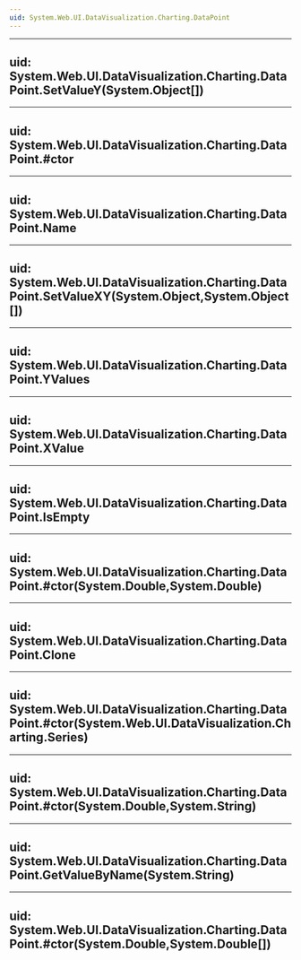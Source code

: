 ```yaml
---
uid: System.Web.UI.DataVisualization.Charting.DataPoint
---
```


---
uid: System.Web.UI.DataVisualization.Charting.DataPoint.SetValueY(System.Object[])
---

---
uid: System.Web.UI.DataVisualization.Charting.DataPoint.#ctor
---

---
uid: System.Web.UI.DataVisualization.Charting.DataPoint.Name
---

---
uid: System.Web.UI.DataVisualization.Charting.DataPoint.SetValueXY(System.Object,System.Object[])
---

---
uid: System.Web.UI.DataVisualization.Charting.DataPoint.YValues
---

---
uid: System.Web.UI.DataVisualization.Charting.DataPoint.XValue
---

---
uid: System.Web.UI.DataVisualization.Charting.DataPoint.IsEmpty
---

---
uid: System.Web.UI.DataVisualization.Charting.DataPoint.#ctor(System.Double,System.Double)
---

---
uid: System.Web.UI.DataVisualization.Charting.DataPoint.Clone
---

---
uid: System.Web.UI.DataVisualization.Charting.DataPoint.#ctor(System.Web.UI.DataVisualization.Charting.Series)
---

---
uid: System.Web.UI.DataVisualization.Charting.DataPoint.#ctor(System.Double,System.String)
---

---
uid: System.Web.UI.DataVisualization.Charting.DataPoint.GetValueByName(System.String)
---

---
uid: System.Web.UI.DataVisualization.Charting.DataPoint.#ctor(System.Double,System.Double[])
---
